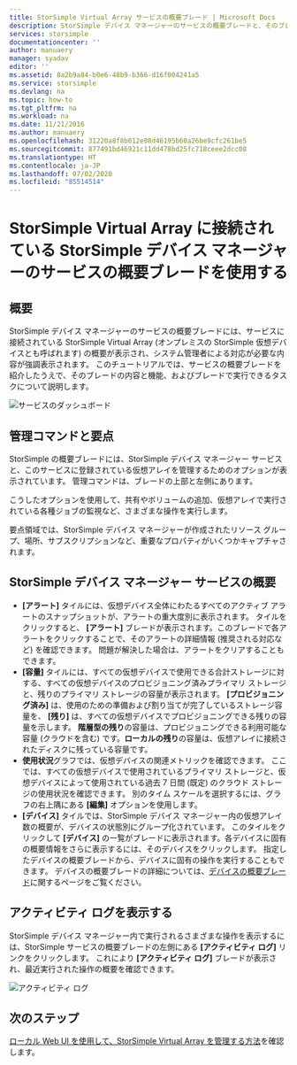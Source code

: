 ```yaml
---
title: StorSimple Virtual Array サービスの概要ブレード | Microsoft Docs
description: StorSimple デバイス マネージャーのサービスの概要ブレードと、そのブレードを使用して StorSimple Virtual Array の正常性を監視する方法について説明します。
services: storsimple
documentationcenter: ''
author: manuaery
manager: syadav
editor: ''
ms.assetid: 8a2b9a84-b0e6-48b9-b366-d16f004241a5
ms.service: storsimple
ms.devlang: na
ms.topic: how-to
ms.tgt_pltfrm: na
ms.workload: na
ms.date: 11/21/2016
ms.author: manuaery
ms.openlocfilehash: 31220a8f8b012e08d46195b60a26be9cfc261be5
ms.sourcegitcommit: 877491bd46921c11dd478bd25fc718ceee2dcc08
ms.translationtype: HT
ms.contentlocale: ja-JP
ms.lasthandoff: 07/02/2020
ms.locfileid: "85514514"
---
```

# <a name="use-the-service-summary-blade-for-storsimple-device-manager-connected-to-storsimple-virtual-array"></a>StorSimple Virtual Array に接続されている StorSimple デバイス マネージャーのサービスの概要ブレードを使用する
## <a name="overview"></a>概要
StorSimple デバイス マネージャーのサービスの概要ブレードには、サービスに接続されている StorSimple Virtual Array (オンプレミスの StorSimple 仮想デバイスとも呼ばれます) の概要が表示され、システム管理者による対応が必要な内容が強調表示されます。 このチュートリアルでは、サービスの概要ブレードを紹介したうえで、そのブレードの内容と機能、およびブレードで実行できるタスクについて説明します。

![サービスのダッシュボード](./media/storsimple-virtual-array-service-summary/service-blade.png)

## <a name="management-commands-and-essentials"></a>管理コマンドと要点
StorSimple の概要ブレードには、StorSimple デバイス マネージャー サービスと、このサービスに登録されている仮想アレイを管理するためのオプションが表示されています。 管理コマンドは、ブレードの上部と左側にあります。

こうしたオプションを使用して、共有やボリュームの追加、仮想アレイで実行されている各種ジョブの監視など、さまざまな操作を実行します。

要点領域では、StorSimple デバイス マネージャーが作成されたリソース グループ、場所、サブスクリプションなど、重要なプロパティがいくつかキャプチャされます。

## <a name="storsimple-device-manager-service-summary"></a>StorSimple デバイス マネージャー サービスの概要
* **[アラート]** タイルには、仮想デバイス全体にわたるすべてのアクティブ アラートのスナップショットが、アラートの重大度別に表示されます。 タイルをクリックすると、 **[アラート]** ブレードが表示されます。このブレードで各アラートをクリックすることで、そのアラートの詳細情報 (推奨される対応など) を確認できます。 問題が解決した場合は、アラートをクリアすることもできます。
* **[容量]** タイルには、すべての仮想デバイスで使用できる合計ストレージに対する、すべての仮想デバイスのプロビジョニング済みプライマリ ストレージと、残りのプライマリ ストレージの容量が表示されます。 **[プロビジョニング済み]** は、使用のための準備および割り当てが完了しているストレージ容量を、 **[残り]** は、すべての仮想デバイスでプロビジョニングできる残りの容量を示します。 **階層型の残り**の容量は、プロビジョニングできる利用可能な容量 (クラウドを含む) です。**ローカルの残り**の容量は、仮想アレイに接続されたディスクに残っている容量です。
* **使用状況**グラフでは、仮想デバイスの関連メトリックを確認できます。 ここでは、すべての仮想デバイスで使用されているプライマリ ストレージと、仮想デバイスによって使用されている過去 7 日間 (既定) のクラウド ストレージの使用状況を確認できます。 別のタイム スケールを選択するには、グラフの右上隅にある **[編集]** オプションを使用します。
* **[デバイス]** タイルでは、StorSimple デバイス マネージャー内の仮想アレイ数の概要が、デバイスの状態別にグループ化されています。 このタイルをクリックして **[デバイス]** の一覧がブレードに表示されます。各デバイスに固有の概要情報をさらに表示するには、そのデバイスをクリックします。 指定したデバイスの概要ブレードから、デバイスに固有の操作を実行することもできます。 デバイスの概要ブレードの詳細については、[デバイスの概要ブレード](storsimple-virtual-array-device-summary.md)に関するページをご覧ください。

## <a name="view-the-activity-logs"></a>アクティビティ ログを表示する
StorSimple デバイス マネージャー内で実行されるさまざまな操作を表示するには、StorSimple サービスの概要ブレードの左側にある **[アクティビティ ログ]** リンクをクリックします。 これにより **[アクティビティ ログ]** ブレードが表示され、最近実行された操作の概要を確認できます。

![アクティビティ ログ](./media/storsimple-virtual-array-service-summary/activity-log.png)

## <a name="next-steps"></a>次のステップ
[ローカル Web UI を使用して、StorSimple Virtual Array を管理する方法](storsimple-ova-web-ui-admin.md)を確認します。

